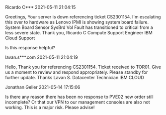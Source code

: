 Ricardo C***    2021-05-11 21:04:15

Greetings, Your server is down referencing ticket CS2301154. I'm escalating this over to hardware as Lenovo IPMI is showing system board failure. System Board Sensor SysBrd Vol Fault has transitioned to critical from a less severe state. Thank you, Ricardo C Compute Support Engineer IBM Cloud Support

Is this response helpful?

lavan.s***.com 2021-05-11 21:04:19

Hello, Thank you for referencing CS2301154. Ticket received to TOR01. Give us a moment to review and respond appropriately. Please standby for further update. Thanks Lavan S. Datacenter Technician IBM CLOUD

Jonathan Geller 2021-05-14 17:15:06

Is there any reason there has been no response to PVE02 new order still incomplete? Or that our VPN to our management consoles are also not working. This is a major risk. Please advise!

